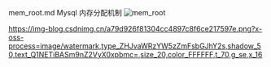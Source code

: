 mem_root.md
Mysql 内存分配机制
![mem_root](https://img-blog.csdnimg.cn/a79d926f81304cc4897c8f6ce217597e.png)

https://img-blog.csdnimg.cn/a79d926f81304cc4897c8f6ce217597e.png?x-oss-process=image/watermark,type_ZHJvaWRzYW5zZmFsbGJhY2s,shadow_50,text_Q1NETiBASm9nZ2VyX0xpbmc=,size_20,color_FFFFFF,t_70,g_se,x_16